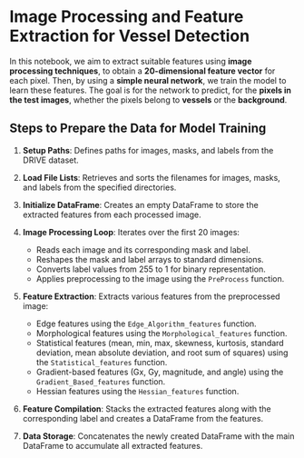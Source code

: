 # Image Processing and Feature Extraction for Vessel Detection

In this notebook, we aim to extract suitable features using **image processing techniques**, to obtain a **20-dimensional feature vector** for each pixel. Then, by using a **simple neural network**, we train the model to learn these features. The goal is for the network to predict, for the **pixels in the test images**, whether the pixels belong to **vessels** or the **background**.

## Steps to Prepare the Data for Model Training

1. **Setup Paths**: Defines paths for images, masks, and labels from the DRIVE dataset.
   
2. **Load File Lists**: Retrieves and sorts the filenames for images, masks, and labels from the specified directories.

3. **Initialize DataFrame**: Creates an empty DataFrame to store the extracted features from each processed image.

4. **Image Processing Loop**: Iterates over the first 20 images:
   - Reads each image and its corresponding mask and label.
   - Reshapes the mask and label arrays to standard dimensions.
   - Converts label values from 255 to 1 for binary representation.
   - Applies preprocessing to the image using the `PreProcess` function.

5. **Feature Extraction**: Extracts various features from the preprocessed image:
   - Edge features using the `Edge_Algorithm_features` function.
   - Morphological features using the `Morphological_features` function.
   - Statistical features (mean, min, max, skewness, kurtosis, standard deviation, mean absolute deviation, and root sum of squares) using the `Statistical_features` function.
   - Gradient-based features (Gx, Gy, magnitude, and angle) using the `Gradient_Based_features` function.
   - Hessian features using the `Hessian_features` function.

6. **Feature Compilation**: Stacks the extracted features along with the corresponding label and creates a DataFrame from the features.

7. **Data Storage**: Concatenates the newly created DataFrame with the main DataFrame to accumulate all extracted features.

